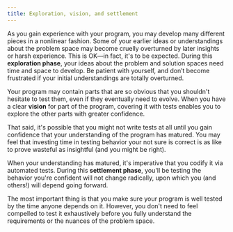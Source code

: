 ```yaml
---
title: Exploration, vision, and settlement
---
```

As you gain experience with your program, you may develop many different
pieces in a nonlinear fashion. Some of your earlier ideas or understandings
about the problem space may become cruelly overturned by later insights or
harsh experience. This is OK—in fact, it's to be expected. During this
**exploration phase**, your ideas about the problem and solution spaces need
time and space to develop. Be patient with yourself, and don’t become
frustrated if your initial understandings are totally overturned.

Your program may contain parts that are so obvious that you shouldn't hesitate
to test them, even if they eventually need to evolve. When you have a clear
**vision** for part of the program, covering it with tests enables you to
explore the other parts with greater confidence.

That said, it's possible that you might not write tests at all until you gain
confidence that your understanding of the program has matured. You may feel
that investing time in testing behavior your not sure is correct is as like to
prove wasteful as insightful (and you might be right).

When your understanding has matured, it's imperative that you codify it via
automated tests. During this **settlement phase**, you'll be testing the
behavior you're confident will not change radically, upon which you (and
others!) will depend going forward.

The most important thing is that you make sure your program is well tested by
the time anyone depends on it. However, you don't need to feel compelled to
test it exhaustively before you fully understand the requirements or the
nuances of the problem space.
